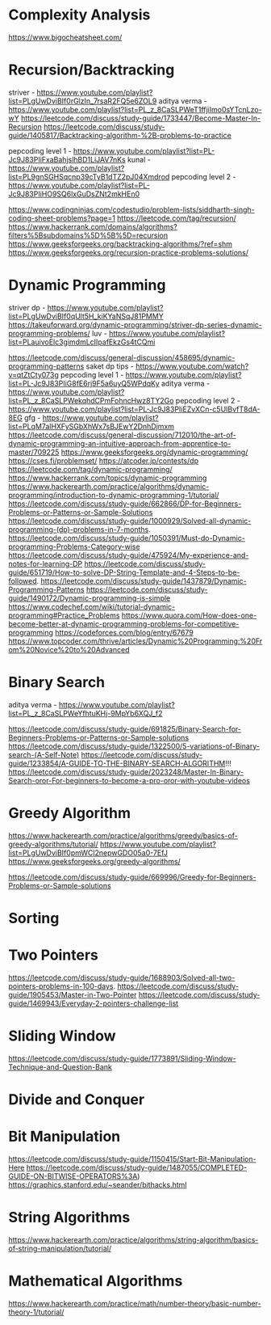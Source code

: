 # Complexity Analysis

https://www.bigocheatsheet.com/

# Recursion/Backtracking

striver - https://www.youtube.com/playlist?list=PLgUwDviBIf0rGlzIn_7rsaR2FQ5e6ZOL9
aditya verma - https://www.youtube.com/playlist?list=PL_z_8CaSLPWeT1ffjiImo0sYTcnLzo-wY
https://leetcode.com/discuss/study-guide/1733447/Become-Master-In-Recursion
https://leetcode.com/discuss/study-guide/1405817/Backtracking-algorithm-%2B-problems-to-practice

pepcoding level 1 - https://www.youtube.com/playlist?list=PL-Jc9J83PIiFxaBahjslhBD1LiJAV7nKs
kunal - https://www.youtube.com/playlist?list=PL9gnSGHSqcnp39cTyB1dTZ2pJ04Xmdrod
pepcoding level 2 - https://www.youtube.com/playlist?list=PL-Jc9J83PIiHO9SQ6lxGuDsZNt2mkHEn0

https://www.codingninjas.com/codestudio/problem-lists/siddharth-singh-coding-sheet-problems?page=1
https://leetcode.com/tag/recursion/
https://www.hackerrank.com/domains/algorithms?filters%5Bsubdomains%5D%5B%5D=recursion
https://www.geeksforgeeks.org/backtracking-algorithms/?ref=shm
https://www.geeksforgeeks.org/recursion-practice-problems-solutions/

# Dynamic Programming

striver dp - https://www.youtube.com/playlist?list=PLgUwDviBIf0qUlt5H_kiKYaNSqJ81PMMY
https://takeuforward.org/dynamic-programming/striver-dp-series-dynamic-programming-problems/
luv - https://www.youtube.com/playlist?list=PLauivoElc3gimdmLcIIpafEkzGs4tCQmi

https://leetcode.com/discuss/general-discussion/458695/dynamic-programming-patterns
saket dp tips - https://www.youtube.com/watch?v=qtZtCty073g
pepcoding level 1 - https://www.youtube.com/playlist?list=PL-Jc9J83PIiG8fE6rj9F5a6uyQ5WPdqKy
aditya verma - https://www.youtube.com/playlist?list=PL_z_8CaSLPWekqhdCPmFohncHwz8TY2Go
pepcoding level 2 - https://www.youtube.com/playlist?list=PL-Jc9J83PIiEZvXCn-c5UIBvfT8dA-8EG
gfg - https://www.youtube.com/playlist?list=PLqM7alHXFySGbXhWx7sBJEwY2DnhDjmxm
https://leetcode.com/discuss/general-discussion/712010/the-art-of-dynamic-programming-an-intuitive-approach-from-apprentice-to-master/709225
https://www.geeksforgeeks.org/dynamic-programming/
https://cses.fi/problemset/
https://atcoder.jp/contests/dp
https://leetcode.com/tag/dynamic-programming/
https://www.hackerrank.com/topics/dynamic-programming
https://www.hackerearth.com/practice/algorithms/dynamic-programming/introduction-to-dynamic-programming-1/tutorial/
https://leetcode.com/discuss/study-guide/662866/DP-for-Beginners-Problems-or-Patterns-or-Sample-Solutions
https://leetcode.com/discuss/study-guide/1000929/Solved-all-dynamic-programming-(dp)-problems-in-7-months.
https://leetcode.com/discuss/study-guide/1050391/Must-do-Dynamic-programming-Problems-Category-wise
https://leetcode.com/discuss/study-guide/475924/My-experience-and-notes-for-learning-DP
https://leetcode.com/discuss/study-guide/651719/How-to-solve-DP-String-Template-and-4-Steps-to-be-followed.
https://leetcode.com/discuss/study-guide/1437879/Dynamic-Programming-Patterns
https://leetcode.com/discuss/study-guide/1490172/Dynamic-programming-is-simple
https://www.codechef.com/wiki/tutorial-dynamic-programming#Practice_Problems
https://www.quora.com/How-does-one-become-better-at-dynamic-programming-problems-for-competitive-programming
https://codeforces.com/blog/entry/67679
https://www.topcoder.com/thrive/articles/Dynamic%20Programming:%20From%20Novice%20to%20Advanced

# Binary Search

aditya verma - https://www.youtube.com/playlist?list=PL_z_8CaSLPWeYfhtuKHj-9MpYb6XQJ_f2

https://leetcode.com/discuss/study-guide/691825/Binary-Search-for-Beginners-Problems-or-Patterns-or-Sample-solutions
https://leetcode.com/discuss/study-guide/1322500/5-variations-of-Binary-search-(A-Self-Note)
https://leetcode.com/discuss/study-guide/1233854/A-GUIDE-TO-THE-BINARY-SEARCH-ALGORITHM!!!
https://leetcode.com/discuss/study-guide/2023248/Master-In-Binary-Search-oror-For-beginners-to-become-a-pro-oror-with-youtube-videos

# Greedy Algorithm

https://www.hackerearth.com/practice/algorithms/greedy/basics-of-greedy-algorithms/tutorial/
https://www.youtube.com/playlist?list=PLgUwDviBIf0pmWCl2nepwGDO05a0-7EfJ
https://www.geeksforgeeks.org/greedy-algorithms/

https://leetcode.com/discuss/study-guide/669996/Greedy-for-Beginners-Problems-or-Sample-solutions

# Sorting

# Two Pointers

https://leetcode.com/discuss/study-guide/1688903/Solved-all-two-pointers-problems-in-100-days.
https://leetcode.com/discuss/study-guide/1905453/Master-in-Two-Pointer
https://leetcode.com/discuss/study-guide/1469943/Everyday-2-pointers-challenge-list

# Sliding Window

https://leetcode.com/discuss/study-guide/1773891/Sliding-Window-Technique-and-Question-Bank

# Divide and Conquer

# Bit Manipulation

https://leetcode.com/discuss/study-guide/1150415/Start-Bit-Manipulation-Here
https://leetcode.com/discuss/study-guide/1487055/COMPLETED-GUIDE-ON-BITWISE-OPERATORS%3A)
https://graphics.stanford.edu/~seander/bithacks.html

# String Algorithms

https://www.hackerearth.com/practice/algorithms/string-algorithm/basics-of-string-manipulation/tutorial/

# Mathematical Algorithms

https://www.hackerearth.com/practice/math/number-theory/basic-number-theory-1/tutorial/
